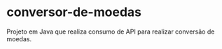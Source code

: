 # conversor-de-moedas
Projeto em Java que realiza consumo de API para realizar conversão de moedas.
